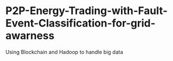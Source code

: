 # P2P-Energy-Trading-with-Fault-Event-Classification-for-grid-awarness
Using Blockchain and Hadoop to handle big data
